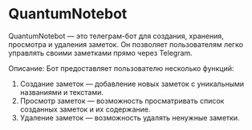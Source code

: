 # QuantumNotebot

QuantumNotebot — это телеграм-бот для создания, хранения, просмотра и удаления заметок. Он позволяет пользователям легко управлять своими заметками прямо через Telegram.

Описание:
Бот предоставляет пользователю несколько функций:

1) Создание заметок — добавление новых заметок с уникальными названиями и текстами.
2) Просмотр заметок — возможность просматривать список созданных заметок и их содержание.
3) Удаление заметок — возможность удалять ненужные заметки.